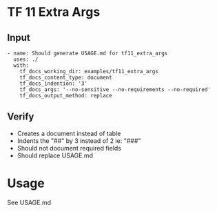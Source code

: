 # TF 11 Extra Args

## Input
```
- name: Should generate USAGE.md for tf11_extra_args
  uses: ./
  with:
    tf_docs_working_dir: examples/tf11_extra_args
    tf_docs_content_type: document
    tf_docs_indention: '3'
    tf_docs_args: '--no-sensitive --no-requirements --no-required'
    tf_docs_output_method: replace
```

## Verify
- Creates a document instead of table
- Indents the "##" by 3 instead of 2 ie: "###"
- Should not document required fields
- Should replace USAGE.md

# Usage
See USAGE.md
